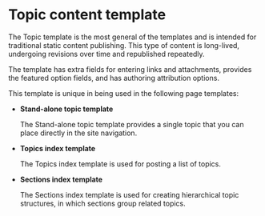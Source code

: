 # Topic content template

The Topic template is the most general of the templates and is intended for traditional static content publishing. This type of content is long-lived, undergoing revisions over time and republished repeatedly.

The template has extra fields for entering links and attachments, provides the featured option fields, and has authoring attribution options.

This template is unique in being used in the following page templates:

-   **Stand-alone topic template**

    The Stand-alone topic template provides a single topic that you can place directly in the site navigation.

-   **Topics index template**

    The Topics index template is used for posting a list of topics.

-   **Sections index template**

    The Sections index template is used for creating hierarchical topic structures, in which sections group related topics.




